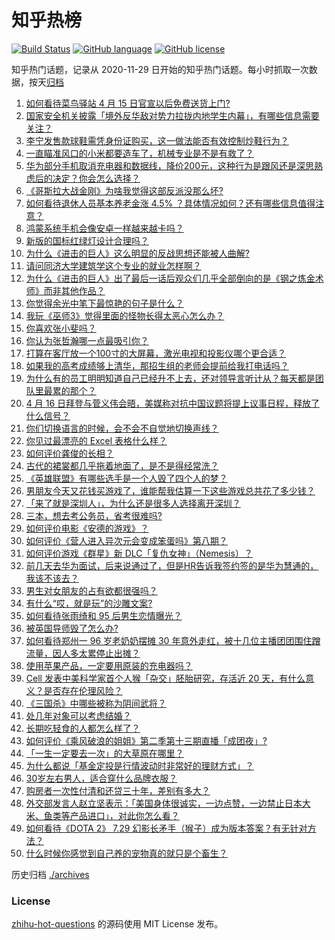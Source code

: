 # 知乎热榜
[![Build Status](https://github.com/ToWeLong/zhihu-hot-questions/workflows/CI/badge.svg)](https://github.com/ToWeLong/zhihu-hot-questions/actions)
[![GitHub language](https://img.shields.io/badge/language-golang-orange.svg)](https://golang.org/)
[![GitHub license](https://img.shields.io/github/license/ToWeLong/zhihu-hot-questions)](https://github.com/ToWeLong/zhihu-hot-questions/blob/main/LICENSE)

知乎热门话题，记录从 2020-11-29 日开始的知乎热门话题。每小时抓取一次数据，按天[归档](./archives)

<!-- BEGIN -->

1. [如何看待菜鸟驿站 4 月 15 日官宣以后免费送货上门?](https://www.zhihu.com/question/454716623)
1. [国家安全机关披露「境外反华敌对势力拉拢内地学生内幕」，有哪些信息需要关注？](https://www.zhihu.com/question/454743871)
1. [李宁发售款球鞋需凭身份证购买，这一做法能否有效控制炒鞋行为？](https://www.zhihu.com/question/454935584)
1. [一直瞄准风口的小米都要造车了，机械专业是不是有救了？](https://www.zhihu.com/question/454086545)
1. [华为部分手机取消充电器和数据线，降价200元，这种行为是跟风还是深思熟虑后的决定？你会怎么选择？](https://www.zhihu.com/question/454898008)
1. [《哥斯拉大战金刚》为啥我觉得这部反派没那么坏?](https://www.zhihu.com/question/451593951)
1. [如何看待退休人员基本养老金涨 4.5% ？具体情况如何？还有哪些信息值得注意？](https://www.zhihu.com/question/454944228)
1. [鸿蒙系统手机会像安卓一样越来越卡吗？](https://www.zhihu.com/question/451798988)
1. [新版的国标红绿灯设计合理吗？](https://www.zhihu.com/question/451449283)
1. [为什么《进击的巨人》这么明显的反战思想还能被人曲解?](https://www.zhihu.com/question/452841537)
1. [请问同济大学建筑学这个专业的就业怎样啊？](https://www.zhihu.com/question/453393945)
1. [为什么《进击的巨人》出了最后一话后观众们几乎全部倒向的是《钢之炼金术师》而非其他作品？](https://www.zhihu.com/question/454161268)
1. [你觉得余光中笔下最惊艳的句子是什么？](https://www.zhihu.com/question/440817750)
1. [我玩《巫师3》觉得里面的怪物长得太恶心怎么办？](https://www.zhihu.com/question/442049994)
1. [你喜欢张小斐吗？](https://www.zhihu.com/question/448773789)
1. [你认为张哲瀚哪一点最吸引你？](https://www.zhihu.com/question/287993438)
1. [打算在客厅放一个100寸的大屏幕，激光电视和投影仪哪个更合适？](https://www.zhihu.com/question/441824735)
1. [如果我的高考成绩够上清华，那招生组的老师会提前给我打电话吗？](https://www.zhihu.com/question/454386015)
1. [为什么有的员工明明知道自己已经升不上去，还对领导言听计从？每天都是团队里最累的那个？](https://www.zhihu.com/question/453267475)
1. [4 月 16 日拜登与菅义伟会晤，美媒称对抗中国议题将提上议事日程，释放了什么信号？](https://www.zhihu.com/question/454891026)
1. [你们切换语言的时候，会不会不自觉地切换声线？](https://www.zhihu.com/question/454640250)
1. [你见过最漂亮的 Excel 表格什么样？](https://www.zhihu.com/question/56375334)
1. [如何评价龚俊的长相？](https://www.zhihu.com/question/447893658)
1. [古代的裙裳都几乎拖着地面了，是不是得经常洗？](https://www.zhihu.com/question/454838091)
1. [《英雄联盟》有哪些选手是一个人毁了四个人的梦？](https://www.zhihu.com/question/440422370)
1. [男朋友今天又花钱买游戏了，谁能帮我估算一下这些游戏总共花了多少钱？](https://www.zhihu.com/question/453441147)
1. [「来了就是深圳人」，为什么还是很多人选择离开深圳？](https://www.zhihu.com/question/314137518)
1. [三本，想去考公务员，省考很难吗?](https://www.zhihu.com/question/332487091)
1. [如何评价电影《安德的游戏》？](https://www.zhihu.com/question/21933008)
1. [如何评价《营人进入异次元会变成笨蛋吗》第八期？](https://www.zhihu.com/question/454768470)
1. [如何评价游戏《群星》新 DLC「复仇女神」（Nemesis）？](https://www.zhihu.com/question/442953057)
1. [前几天去华为面试，后来说通过了，但是HR告诉我签约签的是华为慧通的，我该不该去？](https://www.zhihu.com/question/310409624)
1. [男生对女朋友的占有欲都很强吗？](https://www.zhihu.com/question/332142062)
1. [有什么“哎，就是玩”的沙雕文案?](https://www.zhihu.com/question/454663451)
1. [如何看待张雨绮和 95 后男生恋情曝光？](https://www.zhihu.com/question/454472919)
1. [被英国导师毁了怎么办?](https://www.zhihu.com/question/452626511)
1. [如何看待郑州一 96 岁老奶奶摆摊 30 年意外走红，被十几位主播团团围住蹭流量，因人多太累停止出摊？](https://www.zhihu.com/question/454181902)
1. [使用苹果产品，一定要用原装的充电器吗？](https://www.zhihu.com/question/308571486)
1. [Cell 发表中美科学家首个人猴「杂交」胚胎研究，存活近 20 天，有什么意义？是否存在伦理风险？](https://www.zhihu.com/question/454895982)
1. [《三国杀》中哪些被称为阴间武将？](https://www.zhihu.com/question/445199764)
1. [处几年对象可以考虑结婚？](https://www.zhihu.com/question/450899653)
1. [长期吃轻食的人都怎么样了？](https://www.zhihu.com/question/430782103)
1. [如何评价《乘风破浪的姐姐》第二季第十三期直播「成团夜」?](https://www.zhihu.com/question/454896303)
1. [「一生一定要去一次」的大草原在哪里？](https://www.zhihu.com/question/453601784)
1. [为什么都说「基金定投是行情波动时非常好的理财方式」？](https://www.zhihu.com/question/454937694)
1. [30岁左右男人，适合穿什么品牌衣服？](https://www.zhihu.com/question/317625716)
1. [购房者一次性付清和还贷三十年，差别有多大？](https://www.zhihu.com/question/440197525)
1. [外交部发言人赵立坚表示：「美国身体很诚实，一边点赞，一边禁止日本大米、鱼类等产品进口」，对此你怎么看？](https://www.zhihu.com/question/454785098)
1. [如何看待《DOTA 2》 7.29 幻影长矛手（猴子）成为版本答案？有无针对方法？](https://www.zhihu.com/question/454631596)
1. [什么时候你感觉到自己养的宠物真的就只是个畜生？](https://www.zhihu.com/question/344278401)

<!-- END -->

历史归档 [./archives](./archives)


### License
[zhihu-hot-questions](https://github.com/towelong/zhihu-hot-questions) 的源码使用 MIT License 发布。
